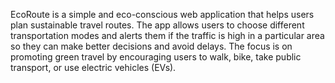EcoRoute is a simple and eco-conscious web application that helps users plan sustainable travel routes. The app allows users to choose different transportation modes and alerts them if the traffic is high in a particular area so they can make better decisions and avoid delays. The focus is on promoting green travel by encouraging users to walk, bike, take public transport, or use electric vehicles (EVs).
